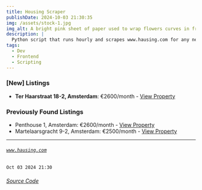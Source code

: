 ```yaml
---
title: Housing Scraper
publishDate: 2024-10-03 21:30:35
img: /assets/stock-1.jpg
img_alt: A bright pink sheet of paper used to wrap flowers curves in front of rich blue background
description: |
  Python script that runs hourly and scrapes www.hausing.com for any new properties.
tags:
  - Dev
  - Frontend
  - Scripting
---
```


### [New] Listings
- **Ter Haarstraat 18-2, Amsterdam**: €2600/month - [View Property](https://www.hausing.com/properties-for-rent-amsterdam/ter-haarstraat-18-2-amsterdam)

### Previously Found Listings
- Penthouse 1, Amsterdam: €2600/month - [View Property](https://www.hausing.com/properties-for-rent-amsterdam/ter-haarstraat-18-2-amsterdam)
- Martelaarsgracht 9-2, Amsterdam: €2500/month - [View Property](https://www.hausing.com/properties-for-rent-amsterdam/martelaarsgracht-9-2-amsterdam)
---
###### [`www.hausing.com`](https://www.hausing.com/properties-for-rent-amsterdam?sort-asc=price)

`Oct 03 2024 21:30`
###### [Source Code](https://github.com/celestegambardella/hausing-scraper)
